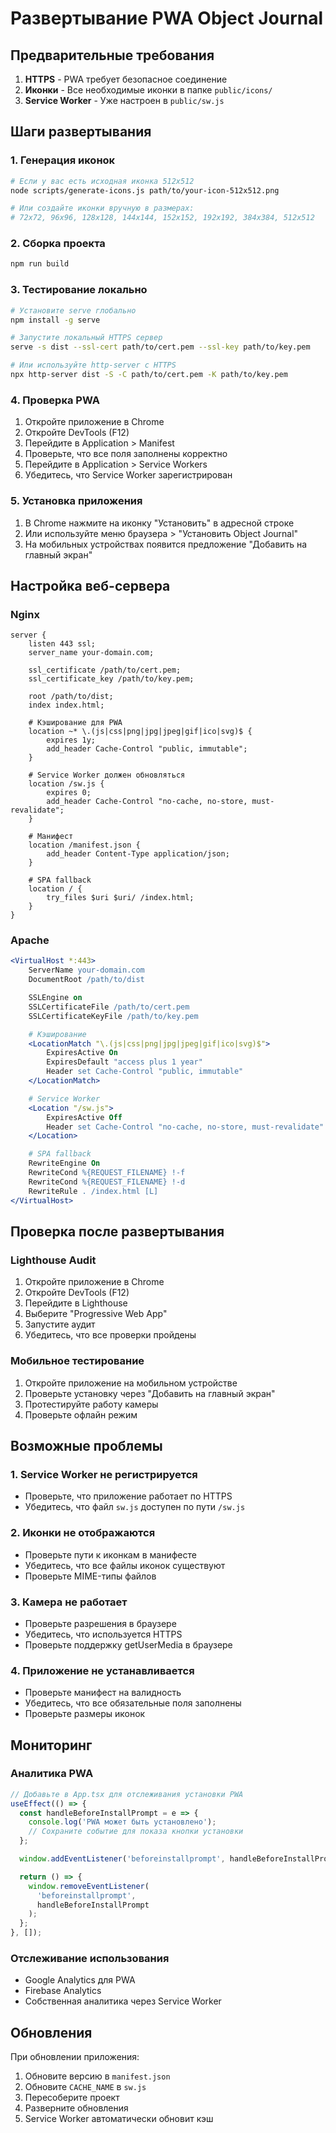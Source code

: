 # Развертывание PWA Object Journal

## Предварительные требования

1. **HTTPS** - PWA требует безопасное соединение
2. **Иконки** - Все необходимые иконки в папке `public/icons/`
3. **Service Worker** - Уже настроен в `public/sw.js`

## Шаги развертывания

### 1. Генерация иконок

```bash
# Если у вас есть исходная иконка 512x512
node scripts/generate-icons.js path/to/your-icon-512x512.png

# Или создайте иконки вручную в размерах:
# 72x72, 96x96, 128x128, 144x144, 152x152, 192x192, 384x384, 512x512
```

### 2. Сборка проекта

```bash
npm run build
```

### 3. Тестирование локально

```bash
# Установите serve глобально
npm install -g serve

# Запустите локальный HTTPS сервер
serve -s dist --ssl-cert path/to/cert.pem --ssl-key path/to/key.pem

# Или используйте http-server с HTTPS
npx http-server dist -S -C path/to/cert.pem -K path/to/key.pem
```

### 4. Проверка PWA

1. Откройте приложение в Chrome
2. Откройте DevTools (F12)
3. Перейдите в Application > Manifest
4. Проверьте, что все поля заполнены корректно
5. Перейдите в Application > Service Workers
6. Убедитесь, что Service Worker зарегистрирован

### 5. Установка приложения

1. В Chrome нажмите на иконку "Установить" в адресной строке
2. Или используйте меню браузера > "Установить Object Journal"
3. На мобильных устройствах появится предложение "Добавить на главный экран"

## Настройка веб-сервера

### Nginx

```nginx
server {
    listen 443 ssl;
    server_name your-domain.com;

    ssl_certificate /path/to/cert.pem;
    ssl_certificate_key /path/to/key.pem;

    root /path/to/dist;
    index index.html;

    # Кэширование для PWA
    location ~* \.(js|css|png|jpg|jpeg|gif|ico|svg)$ {
        expires 1y;
        add_header Cache-Control "public, immutable";
    }

    # Service Worker должен обновляться
    location /sw.js {
        expires 0;
        add_header Cache-Control "no-cache, no-store, must-revalidate";
    }

    # Манифест
    location /manifest.json {
        add_header Content-Type application/json;
    }

    # SPA fallback
    location / {
        try_files $uri $uri/ /index.html;
    }
}
```

### Apache

```apache
<VirtualHost *:443>
    ServerName your-domain.com
    DocumentRoot /path/to/dist

    SSLEngine on
    SSLCertificateFile /path/to/cert.pem
    SSLCertificateKeyFile /path/to/key.pem

    # Кэширование
    <LocationMatch "\.(js|css|png|jpg|jpeg|gif|ico|svg)$">
        ExpiresActive On
        ExpiresDefault "access plus 1 year"
        Header set Cache-Control "public, immutable"
    </LocationMatch>

    # Service Worker
    <Location "/sw.js">
        ExpiresActive Off
        Header set Cache-Control "no-cache, no-store, must-revalidate"
    </Location>

    # SPA fallback
    RewriteEngine On
    RewriteCond %{REQUEST_FILENAME} !-f
    RewriteCond %{REQUEST_FILENAME} !-d
    RewriteRule . /index.html [L]
</VirtualHost>
```

## Проверка после развертывания

### Lighthouse Audit

1. Откройте приложение в Chrome
2. Откройте DevTools (F12)
3. Перейдите в Lighthouse
4. Выберите "Progressive Web App"
5. Запустите аудит
6. Убедитесь, что все проверки пройдены

### Мобильное тестирование

1. Откройте приложение на мобильном устройстве
2. Проверьте установку через "Добавить на главный экран"
3. Протестируйте работу камеры
4. Проверьте офлайн режим

## Возможные проблемы

### 1. Service Worker не регистрируется

- Проверьте, что приложение работает по HTTPS
- Убедитесь, что файл `sw.js` доступен по пути `/sw.js`

### 2. Иконки не отображаются

- Проверьте пути к иконкам в манифесте
- Убедитесь, что все файлы иконок существуют
- Проверьте MIME-типы файлов

### 3. Камера не работает

- Проверьте разрешения в браузере
- Убедитесь, что используется HTTPS
- Проверьте поддержку getUserMedia в браузере

### 4. Приложение не устанавливается

- Проверьте манифест на валидность
- Убедитесь, что все обязательные поля заполнены
- Проверьте размеры иконок

## Мониторинг

### Аналитика PWA

```javascript
// Добавьте в App.tsx для отслеживания установки PWA
useEffect(() => {
  const handleBeforeInstallPrompt = e => {
    console.log('PWA может быть установлено');
    // Сохраните событие для показа кнопки установки
  };

  window.addEventListener('beforeinstallprompt', handleBeforeInstallPrompt);

  return () => {
    window.removeEventListener(
      'beforeinstallprompt',
      handleBeforeInstallPrompt
    );
  };
}, []);
```

### Отслеживание использования

- Google Analytics для PWA
- Firebase Analytics
- Собственная аналитика через Service Worker

## Обновления

При обновлении приложения:

1. Обновите версию в `manifest.json`
2. Обновите `CACHE_NAME` в `sw.js`
3. Пересоберите проект
4. Разверните обновления
5. Service Worker автоматически обновит кэш
